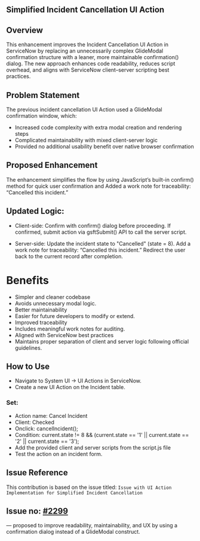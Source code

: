 ## Simplified Incident Cancellation UI Action

## Overview
This enhancement improves the Incident Cancellation UI Action in ServiceNow by replacing an unnecessarily complex GlideModal confirmation structure with a leaner, more maintainable confirmation() dialog.
The new approach enhances code readability, reduces script overhead, and aligns with ServiceNow client–server scripting best practices.

## Problem Statement
The previous incident cancellation UI Action used a GlideModal confirmation window, which:
- Increased code complexity with extra modal creation and rendering steps
- Complicated maintainability with mixed client-server logic
- Provided no additional usability benefit over native browser confirmation


## Proposed Enhancement
The enhancement simplifies the flow by using JavaScript’s built-in confirm() method for quick user confirmation and Added a work note for traceability: “Cancelled this incident.”

## Updated Logic:
- Client-side:
Confirm with confirm() dialog before proceeding.
If confirmed, submit action via gsftSubmit() API to call the server script.

- Server-side:
Update the incident state to "Cancelled" (state = 8).
Add a work note for traceability: “Cancelled this incident.”
Redirect the user back to the current record after completion.

# Benefits
- Simpler and cleaner codebase
- Avoids unnecessary modal logic.
- Better maintainability
- Easier for future developers to modify or extend.
- Improved traceability
- Includes meaningful work notes for auditing.
- Aligned with ServiceNow best practices
- Maintains proper separation of client and server logic following official guidelines.​

## How to Use

- Navigate to System UI → UI Actions in ServiceNow.
- Create a new UI Action on the Incident table.
### Set:
- Action name: Cancel Incident
- Client: Checked
- Onclick: cancelIncident();
- Condition: current.state != 8 && (current.state == '1' || current.state == '2' || current.state == '3');
- Add the provided client and server scripts from the script.js file
- Test the action on an incident form.

## Issue Reference
This contribution is based on the issue titled: `Issue with UI Action Implementation for Simplified Incident Cancellation`
## Issue no: [#2299](https://github.com/ServiceNowDevProgram/code-snippets/issues/2299)
— proposed to improve readability, maintainability, and UX by using a confirmation dialog instead of a GlideModal construct.

